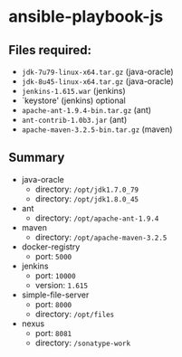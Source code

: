 # ansible-playbook-js
## Files required:
- `jdk-7u79-linux-x64.tar.gz` (java-oracle)
- `jdk-8u45-linux-x64.tar.gz` (java-oracle)
- `jenkins-1.615.war` (jenkins)
- `keystore' (jenkins) optional
- `apache-ant-1.9.4-bin.tar.gz` (ant)
- `ant-contrib-1.0b3.jar` (ant)
- `apache-maven-3.2.5-bin.tar.gz` (maven)

## Summary
- java-oracle
  - directory: `/opt/jdk1.7.0_79`
  - directory: `/opt/jdk1.8.0_45`
- ant
  - directory: `/opt/apache-ant-1.9.4`
- maven
  - directory: `/opt/apache-maven-3.2.5`
- docker-registry
  - port: `5000`
- jenkins
  - port: `10000`
  - version: `1.615`
- simple-file-server
  - port: `8000`
  - directory: `/opt/files`
- nexus
  - port: `8081`
  - directory: `/sonatype-work`
